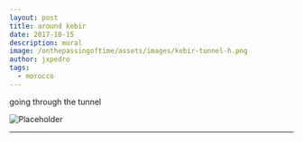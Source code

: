 ```yaml
---
layout: post
title: around kebir
date: 2017-10-15
description: mural
image: /onthepassingoftime/assets/images/kebir-tunnel-h.png
author: jxpedro
tags: 
  - morocco
---
```

<p >going through the tunnel</p>

![Placeholder](/onthepassingoftime/assets/images/kebir-tunnel.jpg)

<p></p>

<hr/>
